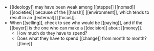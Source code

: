 - [[Ideology]] may have been weak among [[steppe]] [[nomad]] [[societies]] because of the [[harsh]] [[environment]], which tends to result in an [[external]] [[focus]].
- When [[selling]], check to see who would be [[paying]], and if the [[buyer]] is the one who can make a [[decision]] about [[money]].
	- How much do they have to spend?
	- Does what they have to spend [[change]] from month to month? [[time]]